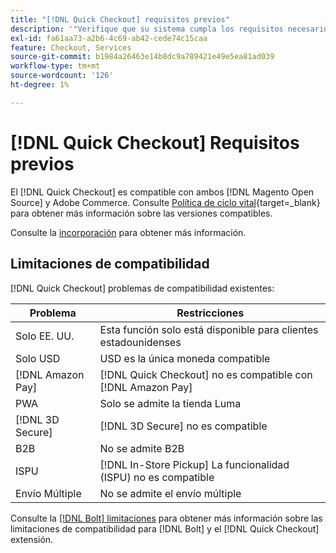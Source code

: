 ```yaml
---
title: "[!DNL Quick Checkout] requisitos previos"
description: '"Verifique que su sistema cumpla los requisitos necesarios para utilizar el [!DNL Quick Checkout] para la extensión de Adobe Commerce".'
exl-id: fa61aa73-a2b6-4c69-ab42-cede74c15caa
feature: Checkout, Services
source-git-commit: b1984a26463e14b8dc9a789421e49e5ea81ad039
workflow-type: tm+mt
source-wordcount: '126'
ht-degree: 1%

---
```


# [!DNL Quick Checkout] Requisitos previos

El [!DNL Quick Checkout] es compatible con ambos [!DNL Magento Open Source] y Adobe Commerce. Consulte [Política de ciclo vital](https://experienceleague.adobe.com/docs/commerce-operations/release/planning/lifecycle-policy.html){target=_blank} para obtener más información sobre las versiones compatibles.

Consulte la [incorporación](../quick-checkout/onboarding.md) para obtener más información.

## Limitaciones de compatibilidad

[!DNL Quick Checkout] problemas de compatibilidad existentes:

| **Problema** | **Restricciones** |
|----------------|-----------------|
| Solo EE. UU. | Esta función solo está disponible para clientes estadounidenses |
| Solo USD | USD es la única moneda compatible |
| [!DNL Amazon Pay] | [!DNL Quick Checkout] no es compatible con [!DNL Amazon Pay] |
| PWA | Solo se admite la tienda Luma |
| [!DNL 3D Secure] | [!DNL 3D Secure] no es compatible |
| B2B | No se admite B2B |
| ISPU | [!DNL In-Store Pickup] La funcionalidad (ISPU) no es compatible |
| Envío Múltiple | No se admite el envío múltiple |

Consulte la [[!DNL Bolt] limitaciones](https://help.bolt.com/integrations/adobe-quick-checkout/set-up/#limitations) para obtener más información sobre las limitaciones de compatibilidad para [!DNL Bolt] y el [!DNL Quick Checkout] extensión.
